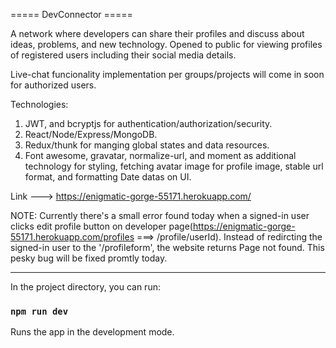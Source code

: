 ===== DevConnector =====

A network where developers can share their profiles and discuss about ideas, problems, and new technology.
Opened to public for viewing profiles of registered users including their social media details.

Live-chat funcionality implementation per groups/projects will come in soon for authorized users.

Technologies:

1) JWT, and bcryptjs for authentication/authorization/security.
2) React/Node/Express/MongoDB.
3) Redux/thunk for manging global states and data resources.
4) Font awesome, gravatar, normalize-url, and moment as additional technology for styling, fetching avatar image for profile image, stable url format, and formatting Date datas on UI.

Link ---> https://enigmatic-gorge-55171.herokuapp.com/

NOTE: Currently there's a small error found today when a signed-in user clicks edit profile button on developer page(https://enigmatic-gorge-55171.herokuapp.com/profiles ===> /profile/userId). Instead of redircting the signed-in user to the '/profileform', the website returns Page not found. This pesky bug will be fixed promtly today.

----------------------------------------------------------------------------------------------------------------------------------------------------------------------
In the project directory, you can run:

### `npm run dev`

Runs the app in the development mode.<br />
